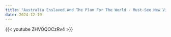 ```yaml
---
title: "Australia Enslaved And The Plan For The World - Must-See New Video (Link In The Description)"
date: 2024-12-19
---
```


{{< youtube ZHVOQOCzRv4 >}}
